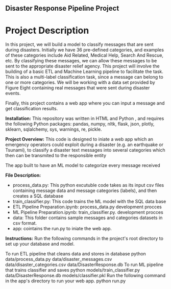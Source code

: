 ## Disaster Response Pipeline Project
# Project Description

In this project, we will build a model to classify messages that are sent during disasters. Initially we have 36 pre-defined categories, and examples of these categories include Aid Related, Medical Help, Search And Rescue, etc. By classifying these messages, we can allow these messages to be sent to the appropriate disaster relief agency. This project will involve the building of a basic ETL and Machine Learning pipeline to facilitate the task. This is also a multi-label classification task, since a message can belong to one or more categories. We will be working with a data set provided by Figure Eight containing real messages that were sent during disaster events.

Finally, this project contains a web app where you can input a message and get classification results.

**Installation:**
This repository was written in HTML and Python , and requires the following Python packages: pandas, numpy,  nltk, flask, json, plotly, sklearn, sqlalchemy, sys, warnings, re, pickle.

**Project Overview:**
This code is designed to iniate a web app which an emergency operators could exploit during a disaster (e.g. an earthquake or Tsunami), to classify a disaster text messages into several categories which then can be transmited to the responsible entity

The app built to have an ML model to categorize every message received

**File Description:**
* process_data.py: This python excutuble code takes as its input csv files containing message data and message categories (labels), and then creates a SQL database
* train_classifier.py: This code trains the ML model with the SQL data base
* ETL Pipeline Preparation.ipynb: process_data.py development procces
* ML Pipeline Preparation.ipynb: train_classifier.py. development procces
* data: This folder contains sample messages and categories datasets in csv format.
* app: cointains the run.py to iniate the web app.

**Instructions:**
Run the following commands in the project's root directory to set up your database and model.

To run ETL pipeline that cleans data and stores in database python data/process_data.py data/disaster_messages.csv data/disaster_categories.csv data/DisasterResponse.db
To run ML pipeline that trains classifier and saves python models/train_classifier.py data/DisasterResponse.db models/classifier.pkl
Run the following command in the app's directory to run your web app. python run.py
